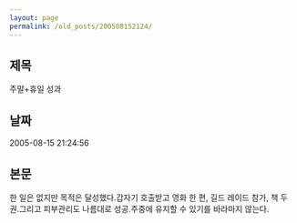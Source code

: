 ```yaml
---
layout: page
permalink: /old_posts/200508152124/
---
```


## 제목
주말+휴일 성과

## 날짜
2005-08-15 21:24:56

## 본문
한 일은 없지만 목적은 달성했다.갑자기 호출받고 영화 한 편, 길드 레이드 참가, 책 두 권.그리고 피부관리도 나름대로 성공.주중에 유지할 수 있기를 바라마지 않는다.